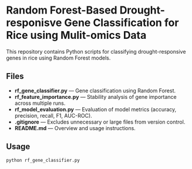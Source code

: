 # Random Forest-Based Drought-responisve Gene Classification for Rice using Mulit-omics Data

This repository contains Python scripts for classifying drought-responsive genes in rice using Random Forest models.

## Files
- **rf_gene_classifier.py** — Gene classification using Random Forest.
- **rf_feature_importance.py** — Stability analysis of gene importance across multiple runs.
- **rf_model_evaluation.py** — Evaluation of model metrics (accuracy, precision, recall, F1, AUC-ROC).
- **.gitignore** — Excludes unnecessary or large files from version control.
- **README.md** — Overview and usage instructions.

## Usage
```bash
python rf_gene_classifier.py

